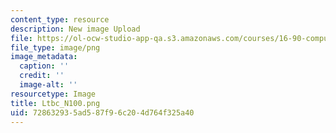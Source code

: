 ```yaml
---
content_type: resource
description: New image Upload
file: https://ol-ocw-studio-app-qa.s3.amazonaws.com/courses/16-90-computational-methods-in-aerospace-engineering-spring-2014/728632935ad587f96c204d764f325a40_Ltbc_N100.png
file_type: image/png
image_metadata:
  caption: ''
  credit: ''
  image-alt: ''
resourcetype: Image
title: Ltbc_N100.png
uid: 72863293-5ad5-87f9-6c20-4d764f325a40
---
```


